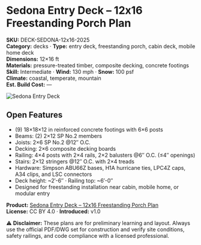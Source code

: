 # Sedona Entry Deck – 12x16 Freestanding Porch Plan
**SKU:** DECK-SEDONA-12x16-2025  
**Category:** decks · **Type:** entry deck, freestanding porch, cabin deck, mobile home deck  
**Dimensions:** 12×16 ft  
**Materials:** pressure-treated timber, composite decking, concrete footings  
**Skill:** Intermediate · **Wind:** 130 mph · **Snow:** 100 psf  
**Climate:** coastal, temperate, mountain  
**Est. Build Cost:** —

![Sedona Entry Deck](https://i.etsystatic.com/59867749/r/il/ac7d9f/7149611502/il_fullxfull.7149611502_ki7u.jpg)

## Open Features
- (9) 18×18×12 in reinforced concrete footings with 6×6 posts  
- Beams: (2) 2×12 SP No.2 members  
- Joists: 2×6 SP No.2 @12″ O.C.  
- Decking: 2×6 composite decking boards  
- Railing: 4×4 posts with 2×4 rails, 2×2 balusters @6″ O.C. (≤4″ openings)  
- Stairs: 2×12 stringers @12″ O.C. with 2×4 treads  
- Hardware: Simpson ABU66Z bases, H1A hurricane ties, LPC4Z caps, A34 clips, and LSC connectors  
- Deck height: ~2′-6″ · Railing top: ~6′-0″  
- Designed for freestanding installation near cabin, mobile home, or modular entry  

**Product:** [Sedona Entry Deck – 12x16 Freestanding Porch Plan](https://bamboodesigns.com/plans/sedona-entry-deck-12x16-freestanding-porch-plan)  
**License:** CC BY 4.0 · **Introduced:** v1.0  

⚠️ **Disclaimer:** These plans are for preliminary learning and layout. Always use the official PDF/DWG set for construction and verify site conditions, safety railings, and code compliance with a licensed professional.  
